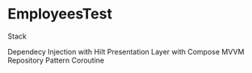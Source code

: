 # EmployeesTest


Stack 

Dependecy Injection with Hilt
Presentation Layer with Compose
MVVM
Repository Pattern
Coroutine
